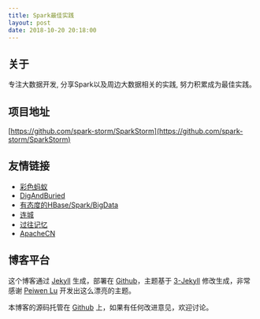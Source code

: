 ```yaml
---
title: Spark最佳实践 
layout: post
date: 2018-10-20 20:18:00
---
```


## 关于

专注大数据开发, 分享Spark以及周边大数据相关的实践, 努力积累成为最佳实践。

## 项目地址
[https://github.com/spark-storm/SparkStorm](https://github.com/spark-storm/SparkStorm)

## 友情链接
* [彩色蚂蚁](https://blog.csdn.net/colorant)
* [DigAndBuried](https://github.com/ColZer/DigAndBuried)
* [有态度的HBase/Spark/BigData](http://hbasefly.com)
* [连城](https://www.zhihu.com/people/liancheng/answers)
* [过往记忆](https://www.iteblog.com/)
* [ApacheCN](http://www.apachecn.org/)



## 博客平台

这个博客通过 [Jekyll](http://jekyllrb.com/) 生成，部署在 [Github](https://pages.github.com)，主题基于 [3-Jekyll](https://github.com/P233/3-Jekyll) 修改生成，非常感谢 [Peiwen Lu](https://github.com/P233) 开发出这么漂亮的主题。

本博客的源码托管在 [Github](https://github.com/suyan/suyan.github.io) 上，如果有任何改进意见，欢迎讨论。
